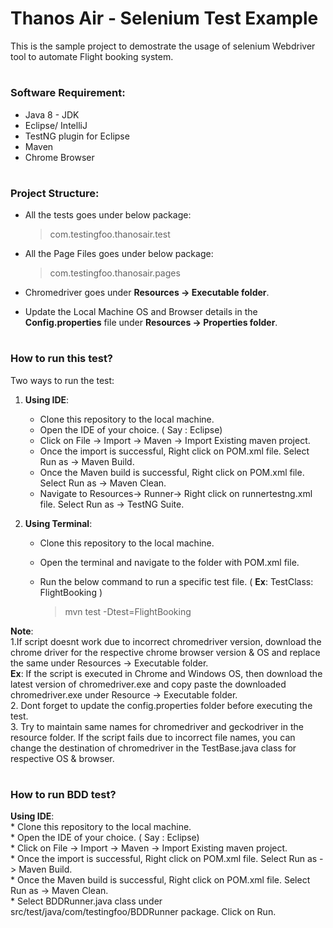 # Thanos Air - Selenium Test Example 

This is the sample project to demostrate the usage of selenium Webdriver tool to automate Flight booking system.


# <h3>Software Requirement:
* Java 8 - JDK
* Eclipse/ IntelliJ
* TestNG plugin for Eclipse
* Maven
* Chrome Browser
  
# <h3>Project Structure:
  * All the tests goes under below package:<br />
      
      >com.testingfoo.thanosair.test
  
  * All the Page Files goes under below package:<br />
      
      >com.testingfoo.thanosair.pages
      
  * Chromedriver goes under **Resources -> Executable folder**. 
  
  * Update the Local Machine OS and Browser details in the **Config.properties** file under **Resources -> Properties folder**. <br/>
  
# <h3>How to run this test?
  
  Two ways to run the test:
  1. **Using IDE**:
     * Clone this repository to the local machine.
     * Open the IDE of your choice. ( Say : Eclipse)
     * Click on File -> Import -> Maven -> Import Existing maven project.
     * Once the import is successful, Right click on POM.xml file. Select Run as -> Maven Build.
     * Once the Maven build is successful, Right click on POM.xml file. Select Run as -> Maven Clean.
     * Navigate to Resources-> Runner-> Right click on runnertestng.xml file. Select Run as -> TestNG Suite.
  
  2. **Using Terminal**:
     * Clone this repository to the local machine.
     * Open the terminal and navigate to the folder with POM.xml file.
     * Run the below command to run a specific test file.
      ( **Ex**: TestClass: FlightBooking )
       
       >mvn test -Dtest=FlightBooking
       
**Note**: </br>
1.If script doesnt work due to incorrect chromedriver version, download the chrome driver for the respective chrome browser version & OS and replace the same under Resources -> Executable folder. </br>
**Ex**: If the script is executed in Chrome and Windows OS, then download the latest version of chromedriver.exe and copy paste the downloaded chromedriver.exe under Resource -> Executable folder. </br> 
2. Dont forget to update the config.properties folder before executing the test. </br> 
3. Try to maintain same names for chromedriver and geckodriver in the resource folder. If the script fails due to incorrect file names, you can change the destination of chromedriver in the TestBase.java class for respective OS & browser.
  
 # <h3>How to run BDD test? #

  **Using IDE**:</br>
     * Clone this repository to the local machine.</br>
     * Open the IDE of your choice. ( Say : Eclipse)</br>
     * Click on File -> Import -> Maven -> Import Existing maven project.</br>
     * Once the import is successful, Right click on POM.xml file. Select Run as -> Maven Build.</br>
     * Once the Maven build is successful, Right click on POM.xml file. Select Run as -> Maven Clean.</br>
     * Select BDDRunner.java class under src/test/java/com/testingfoo/BDDRunner package. Click on Run.</br>


